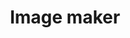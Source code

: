 ---
layout: image-maker
generator: volunteers
title: "Image maker"
caption: "Tools"
excerpt: "Use this tool to create images that are ready to use on social media platforms like Twitter, Instagram and Facebook."
permalink: /
---